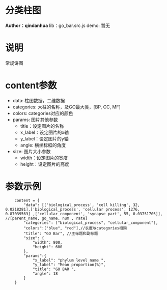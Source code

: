 分类柱图
========
**Author：qindanhua**
lib：go_bar.src.js
demo: 暂无

# 说明

常规饼图

# content参数

* data: 柱图数据，二维数据
* categories: 大柱的名称，及GO最大类，[BP, CC, MF]
* colors: categories对应的颜色
* params: 图片其他参数
	* title：设定图片的名称
	* x_label：设定图片的x轴
	* y_label：设定图片的y轴
	* angle: 横坐标框的角度
* size: 图片大小参数
	+ width：设定图片的宽度
	+ height：设定图片的高度


# 参数示例

```
	content = {
		"data": [['biological_process', 'cell killing', 32, 0.0218281],['biological_process', 'cellular process', 1276, 0.87039563] ,['cellular_component', 'synapse part', 55, 0.03751705]], //[parent_name, go_name, num , rate]
		"categories": ["biological_process", "cellular_component"],
		"colors":["blue", "red"],//长度与categories相同
		"title": "GO Bar", //主标题和副标题
	    "size": {
	        "width": 800,
	        "height": 600
	    },
	    "params":{
	  		"x_label": "phylum level name ",
	  		"y_label": "Mean proportion(%)",
	  		"title": "GO BAR ",
	  		"angle": 18
	 	}
	}
```
